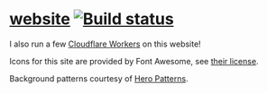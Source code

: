 # [website](https://nicholas.cloud) [![Build status](https://badge.buildkite.com/5ec9e994380bc49e3c9bd5e6be0341ca874a272b0e61f900f8.svg?branch=master)](https://buildkite.com/nchlswhttkr/website)

I also run a few [Cloudflare Workers](https://github.com/nchlswhttkr/workers/) on this website!

Icons for this site are provided by Font Awesome, see [their license](https://fontawesome.com/license/free/).

Background patterns courtesy of [Hero Patterns](https://www.heropatterns.com/).
